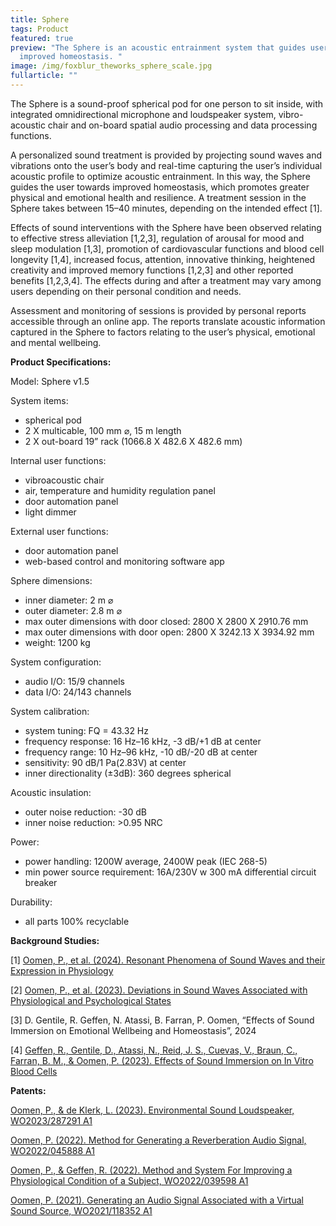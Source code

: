 ```yaml
---
title: Sphere
tags: Product
featured: true
preview: "The Sphere is an acoustic entrainment system that guides users to
  improved homeostasis. "
image: /img/foxblur_theworks_sphere_scale.jpg
fullarticle: ""
---
```

The Sphere is a sound-proof spherical pod for one person to sit inside, with integrated omnidirectional microphone and loudspeaker system, vibro-acoustic chair and on-board spatial audio processing and data processing functions. 

A personalized sound treatment is provided by projecting sound waves and vibrations onto the user’s body and real-time capturing the user’s individual acoustic profile to optimize acoustic entrainment. In this way, the Sphere guides the user towards improved homeostasis, which promotes greater physical and emotional health and resilience. A treatment session in the Sphere takes between 15–40 minutes, depending on the intended effect \[1]. 

Effects of sound interventions with the Sphere have been observed relating to effective stress alleviation \[1,2,3], regulation of arousal for mood and sleep modulation \[1,3], promotion of cardiovascular functions and blood cell longevity \[1,4], increased focus, attention, innovative thinking, heightened creativity and improved memory functions \[1,2,3] and other reported benefits \[1,2,3,4]. The effects during and after a treatment may vary among users depending on their personal condition and needs.

Assessment and monitoring of sessions is provided by personal reports accessible through an online app. The reports translate acoustic information captured in the Sphere to factors relating to the user’s physical, emotional and mental wellbeing.

**Product Specifications:**

Model: Sphere v1.5

System items: 

* spherical pod
* 2 X multicable, 100 mm ⌀, 15 m length
* 2 X out-board 19” rack (1066.8 X 482.6 X 482.6 mm)

Internal user functions:

* vibroacoustic chair
* air, temperature and humidity regulation panel
* door automation panel
* light dimmer

External user functions:

* door automation panel
* web-based control and monitoring software app 

Sphere dimensions:

* inner diameter: 2 m ⌀
* outer diameter: 2.8 m ⌀
* max outer dimensions with door closed: 2800 X 2800 X 2910.76 mm
* max outer dimensions with door open: 2800 X 3242.13 X 3934.92 mm
* weight: 1200 kg

System configuration:

* audio I/O: 15/9 channels
* data I/O: 24/143 channels

System calibration:

* system tuning: FQ = 43.32 Hz
* frequency response: 16 Hz–16 kHz, -3 dB/+1 dB at center
* frequency range: 10 Hz–96 kHz, -10 dB/-20 dB at center
* sensitivity: 90 dB/1 Pa(2.83V) at center
* inner directionality (±3dB): 360 degrees spherical

Acoustic insulation:

* outer noise reduction: -30 dB 
* inner noise reduction: >0.95 NRC 

Power:

* power handling: 1200W average, 2400W peak (IEC 268-5)
* min power source requirement: 16A/230V w 300 mA differential circuit breaker 

Durability:

* all parts 100% recyclable

**Background Studies:** 

\[1] [Oomen, P., et al. (2024). Resonant Phenomena of Sound Waves and their Expression in Physiology](https://www.theworks.info/blog/2024-07-26-resonant-phenomena-of-sound-waves-and-their-expression-in-physiology/) 

\[2] [Oomen, P., et al. (2023). Deviations in Sound Waves Associated with Physiological and Psychological States](https://www.theworks.info/blog/2024-07-17-deviations-in-sound-waves-associated-with-physiological-and-psychological-states/)

\[3] D. Gentile, R. Geffen, N. Atassi, B. Farran, P. Oomen, “Effects of Sound Immersion on Emotional Wellbeing and Homeostasis”, 2024

\[4] [Geffen, R., Gentile, D., Atassi, N., Reid, J. S., Cuevas, V., Braun, C., Farran, B. M., & Oomen, P. (2023). Effects of Sound Immersion on In Vitro Blood Cells](https://www.theworks.info/blog/2024-07-17-effects-of-sound-immersion-on-in-vitro-blood-cells/)

**Patents:** 

[Oomen, P., & de Klerk, L. (2023). Environmental Sound Loudspeaker, WO2023/287291 A1](https://www.theworks.info/blog/2024-07-17-environmental-sound-loudspeaker/) 

[Oomen, P. (2022). Method for Generating a Reverberation Audio Signal, WO2022/045888 A1](https://www.theworks.info/blog/2024-07-17-method-for-generating-a-reverberation-audio-signal/)

[Oomen, P., & Geffen, R. (2022). Method and System For Improving a Physiological Condition of a Subject, WO2022/039598 A1](https://www.theworks.info/blog/2024-07-17-method-and-system-for-improving-a-physiological-condition-of-a-subject/)

[Oomen, P. (2021). Generating an Audio Signal Associated with a Virtual Sound Source, WO2021/118352 A1](https://www.theworks.info/blog/2024-07-17-generating-an-audio-signal-associated-with-a-virtual-sound-source/)[](https://osf.io/hvcqx/download/)
